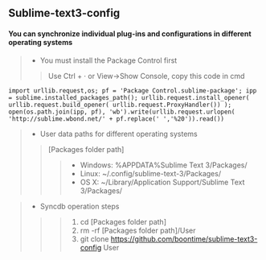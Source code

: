 Sublime-text3-config
---------------------

#### You can synchronize individual plug-ins and configurations in different operating systems

> * You must install the Package Control first
>> Use Ctrl + · or View->Show Console, copy this code in cmd

    import urllib.request,os; pf = 'Package Control.sublime-package'; ipp = sublime.installed_packages_path(); urllib.request.install_opener( urllib.request.build_opener( urllib.request.ProxyHandler()) ); open(os.path.join(ipp, pf), 'wb').write(urllib.request.urlopen( 'http://sublime.wbond.net/' + pf.replace(' ','%20')).read())

> * User data paths for different operating systems
>> [Packages folder path]
>>> * Windows: %APPDATA%Sublime Text 3/Packages/
>>> * Linux: ~/.config/sublime-text-3/Packages/
>>> * OS X: ~/Library/Application Support/Sublime Text 3/Packages/

> * Syncdb operation steps
>>> 1. cd [Packages folder path]
>>> 2. rm -rf [Packages folder path]/User
>>> 3. git clone  https://github.com/boontime/sublime-text3-config User

